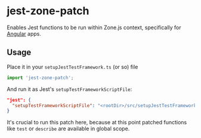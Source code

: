 # jest-zone-patch
Enables Jest functions to be run within Zone.js context, specifically for [Angular](https://angular.io) apps.

## Usage

Place it in your `setupJestTestFramework.ts` (or so) file
```js
import 'jest-zone-patch';
```

And run it as Jest's `setupTestFrameworkScriptFile`:

```json
"jest": {
  "setupTestFrameworkScriptFile": "<rootDir>/src/setupJestTestFramework.ts"
}
```

It's crucial to run this patch here, because at this point patched functions like `test` or `describe` are available in global scope.

